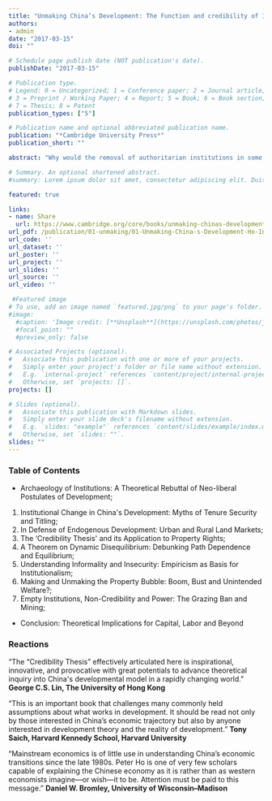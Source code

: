 ```yaml
---
title: "Unmaking China’s Development: The Function and credibility of Institutions"
authors:
- admin
date: "2017-03-15"
doi: ""

# Schedule page publish date (NOT publication's date).
publishDate: "2017-03-15"

# Publication type.
# Legend: 0 = Uncategorized; 1 = Conference paper; 2 = Journal article;
# 3 = Preprint / Working Paper; 4 = Report; 5 = Book; 6 = Book section;
# 7 = Thesis; 8 = Patent
publication_types: ["5"]

# Publication name and optional abbreviated publication name.
publication: "*Cambridge University Press*"
publication_short: ""

abstract: "Why would the removal of authoritarian institutions in some developing countries lead to sustained socio-economic crisis, while others experience explosive growth despite “persisting” informal, insecure and rent-seeking institutional arrangements? A key to solving this enigma lies in understanding China, a country where the paradoxes of development are highly visible. The book argues that understanding China’s economy necessitates an analytical refocusing from Form to Function, detached from normative assumptions about institutional appearance and developing instead a “Credibility Thesis”. In this reading, once institutions endogenously emerge and persist through actors’ conflicting interactions, they are credible. The book develops this idea theoretically, methodologically, and empirically by examining institutions around the sector that propelled, yet, simultaneously destabilizes development: real estate - land, housing and natural resources. It is shown how this sector can further both our understanding of institutions and issues of capital, labor, infrastructure and technology."

# Summary. An optional shortened abstract.
#summary: Lorem ipsum dolor sit amet, consectetur adipiscing elit. Duis posuere tellus ac convallis placerat. Proin tincidunt magna sed ex sollicitudin condimentum.

featured: true

links:
- name: Share
  url: https://www.cambridge.org/core/books/unmaking-chinas-development/59B19F3C20DD906EF6A4167B2DD9C2D1#
url_pdf: /publication/01-unmaking/01-Unmaking-China-s-Development-Ho-Intro2.pdf
url_code: ''
url_dataset: ''
url_poster: ''
url_project: ''
url_slides: ''
url_source: ''
url_video: ''

 #Featured image
# To use, add an image named `featured.jpg/png` to your page's folder. 
#image:
  #caption: 'Image credit: [**Unsplash**](https://unsplash.com/photos/jdD8gXaTZsc)'
  #focal_point: ""
  #preview_only: false

# Associated Projects (optional).
#   Associate this publication with one or more of your projects.
#   Simply enter your project's folder or file name without extension.
#   E.g. `internal-project` references `content/project/internal-project/index.md`.
#   Otherwise, set `projects: []`.
projects: []

# Slides (optional).
#   Associate this publication with Markdown slides.
#   Simply enter your slide deck's filename without extension.
#   E.g. `slides: "example"` references `content/slides/example/index.md`.
#   Otherwise, set `slides: ""`.
slides: ""
---
```


### **Table of Contents**

- Archaeology of Institutions: A Theoretical Rebuttal of Neo-liberal Postulates of Development;  
1. Institutional Change in China's Development: Myths of Tenure Security and Titling;
2. In Defense of Endogenous Development: Urban and Rural Land Markets;
3. The ‘Credibility Thesis' and its Application to Property Rights;
4. A Theorem on Dynamic Disequilibrium: Debunking Path Dependence and Equilibrium;
5. Understanding Informality and Insecurity: Empiricism as Basis for Institutionalism;
6. Making and Unmaking the Property Bubble: Boom, Bust and Unintended Welfare?;
7. Empty Institutions, Non-Credibility and Power: The Grazing Ban and Mining;
- Conclusion: Theoretical Implications for Capital, Labor and Beyond

### **Reactions**

“The “Credibility Thesis” effectively articulated here is inspirational, innovative, and provocative with great potentials to advance theoretical inquiry into China's developmental model in a rapidly changing world.” **George C.S. Lin, The University of Hong Kong**

“This is an important book that challenges many commonly held assumptions about what works in development. It should be read not only by those interested in China’s economic trajectory but also by anyone interested in development theory and the reality of development.” **Tony Saich, Harvard Kennedy School, Harvard University**

“Mainstream economics is of little use in understanding China’s economic transitions since the late 1980s. Peter Ho is one of very few scholars capable of explaining the Chinese economy as it is rather than as western economists imagine—or wish—it to be. Attention must be paid to this message.” **Daniel W. Bromley, University of Wisconsin–Madison**
